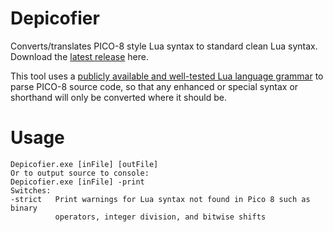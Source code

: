 # Depicofier

Converts/translates PICO-8 style Lua syntax to standard clean Lua syntax. Download the [latest release](https://github.com/Enichan/Depicofier/releases) here.

This tool uses a [publicly available and well-tested Lua language grammar](https://github.com/antlr/grammars-v4/tree/master/lua) to parse PICO-8 source code, so that any enhanced or special syntax or shorthand will only be converted where it should be.

# Usage

```
Depicofier.exe [inFile] [outFile]
Or to output source to console:
Depicofier.exe [inFile] -print
Switches:
-strict   Print warnings for Lua syntax not found in Pico 8 such as binary
          operators, integer division, and bitwise shifts
```